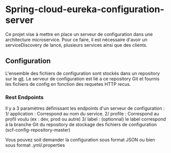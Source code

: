 # Spring-cloud-eureka-configuration-server

Ce projet vise à mettre en place un serveur de configuration dans une architecture microservice. Pour ce faire, il est nécessaire d'avoir un serviceDiscovery de lancé, plusieurs services ainsi que des clients.

## Configuration
L'ensemble des fichiers de configuration sont stockés dans un repository sur le [git](https://github.com/Nutrimetic/scf-config-repository-master). Le serveur de configuration est lié a ce repository Git et fournis les fichiers de config en fonction des requetes HTTP recus.

### Rest Endpoints
Il y a 3 paramètres définissant les endpoints d'un serveur de configuration : 
  1/ application : Correspond au nom du service.
  2/ profile : Correspond au profil voulu (ex : dev, prod ou autre)
  3/ label : (optionnal) le label correspond à la branche Git du repository de stockage des fichiers de configuration (scf-config-repository-master)
  
Vous pouvez soit demander la configuration sous format JSON ou bien sous format .yml/.properties
